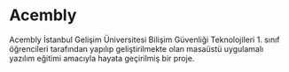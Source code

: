 # Acembly
Acembly İstanbul Gelişim Üniversitesi Bilişim Güvenliği Teknolojileri 1. sınıf öğrencileri tarafından yapılıp geliştirilmekte olan masaüstü uygulamalı yazılım eğitimi amacıyla hayata geçirilmiş bir proje.
